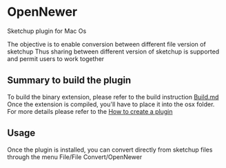# OpenNewer
Sketchup plugin for Mac Os

The objective is to enable conversion between different file version of sketchup
Thus sharing between different version of sketchup is supported and permit users to work together

## Summary to build the plugin

To build the binary extension, please refer to the build instruction [Build.md](./xcode/Build.md)
Once the extension is compiled, you'll have to place it into the osx folder. For more details please refer to the [How to create a plugin](./src/et_fileconvert/Howtocreatetheplugin.md)

## Usage 

Once the plugin is installed, you can convert directly from sketchup files through the menu File/File Convert/OpenNewer





